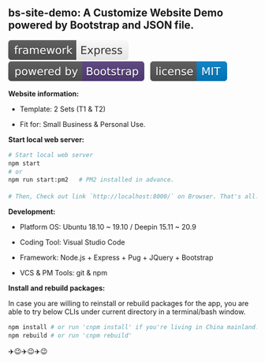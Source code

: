## bs-site-demo: A Customize Website Demo powered by Bootstrap and JSON file.

![Express](./public/imgs/express.svg) &nbsp;&nbsp;![Powered by bootstrap](./public/imgs/powered-by-bootstrap.svg) &nbsp;&nbsp;![MIT license](./public/imgs/MIT-license.svg)

**Website information:**

- Template: 2 Sets (T1 & T2)

- Fit for: Small Business & Personal Use.

**Start local web server:**

```bash
# Start local web server
npm start
# or 
npm run start:pm2   # PM2 installed in advance.

# Then, Check out link `http://localhost:8000/` on Browser. That's all.
```

**Development:**

- Platform OS: Ubuntu 18.10 ~ 19.10 / Deepin 15.11 ~ 20.9

- Coding Tool: Visual Studio Code

- Framework: Node.js + Express + Pug + JQuery + Bootstrap

- VCS & PM Tools: git & npm

**Install and rebuild packages:**

In case you are willing to reinstall or rebuild packages for the app, you are able to try below CLIs under current directory in a terminal/bash window.

```bash
npm install # or run 'cnpm install' if you're living in China mainland.
npm rebuild # or run 'cnpm rebuild' 
```

:airplane::wink::airplane::wink::airplane::wink:
